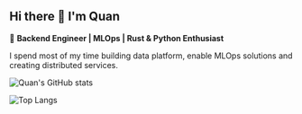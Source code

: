 ## Hi there 👋 I'm Quan  

🚀 **Backend Engineer | MLOps | Rust & Python Enthusiast**  

I spend most of my time building data platform, enable MLOps solutions and creating distributed services.

<!-- GitHub Stats -->
![Quan's GitHub stats](https://github-readme-stats.vercel.app/api?username=zh0uquan&show_icons=true&theme=tokyonight&hide_border=true&bg_color=0D1117&title_color=58A6FF&icon_color=58A6FF)

<!-- Top Languages -->
![Top Langs](https://github-readme-stats.vercel.app/api/top-langs/?username=zh0uquan&layout=compact&theme=tokyonight&hide_border=true&bg_color=0D1117)

